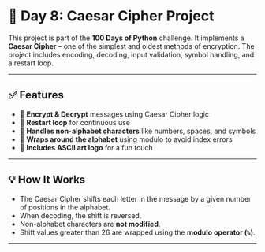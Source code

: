# 🧪 Day 8: Caesar Cipher Project

This project is part of the **100 Days of Python** challenge. It implements a **Caesar Cipher** – one of the simplest and oldest methods of encryption. The project includes encoding, decoding, input validation, symbol handling, and a restart loop.

---

## ✅ Features

- 🔐 **Encrypt & Decrypt** messages using Caesar Cipher logic  
- 🔄 **Restart loop** for continuous use  
- 🧾 **Handles non-alphabet characters** like numbers, spaces, and symbols  
- 🧠 **Wraps around the alphabet** using modulo to avoid index errors  
- 🎨 **Includes ASCII art logo** for a fun touch  

---

## 💡 How It Works

- The Caesar Cipher shifts each letter in the message by a given number of positions in the alphabet.
- When decoding, the shift is reversed.
- Non-alphabet characters are **not modified**.
- Shift values greater than 26 are wrapped using the **modulo operator (`%`)**.

---